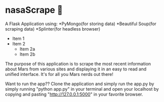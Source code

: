 # nasaScrape :rocket:

A Flask Application using: 
*PyMongo(for storing data)
*Beautiful Soup(for scraping data)
*Splinter(for headless browser)

* Item 1
* Item 2
  * Item 2a
  * Item 2b

The purpose of this application is to scrape the most recent information about Mars from various sites and displaying it in an easy to read and unified interface. It's for all you Mars nerds out there! 

Want to run the app?? 
Clone the application and simply run the app.py by simply running "python app.py" in your terminal and open your localhost by copying and pasting "http://127.0.0.1:5000" in your favorite browser.
